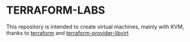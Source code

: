 # TERRAFORM-LABS
This repository is intended to create virtual machines, mainly with KVM, thanks to [terraform](https://www.terraform.io/downloads.html) and [terraform-provider-libvirt](https://github.com/dmacvicar/terraform-provider-libvirt/releases)
